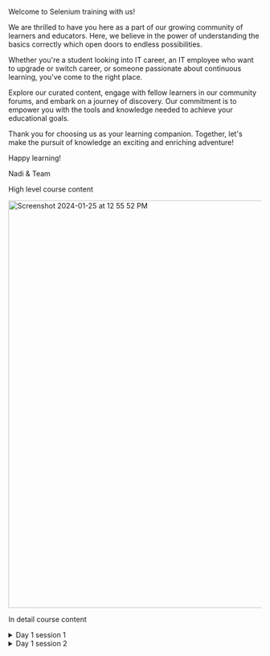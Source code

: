 Welcome to Selenium training with us!

We are thrilled to have you here as a part of our growing community of learners and educators. Here, we believe in the power of understanding the basics correctly which open doors to endless possibilities.

Whether you're a student looking into IT career, an IT employee who want to upgrade or switch career, or someone passionate about continuous learning, you've come to the right place. 

Explore our curated content, engage with fellow learners in our community forums, and embark on a journey of discovery. Our commitment is to empower you with the tools and knowledge needed to achieve your educational goals.

Thank you for choosing us as your learning companion. Together, let's make the pursuit of knowledge an exciting and enriching adventure!

Happy learning!

Nadi & Team

High level course content

<img width="810" alt="Screenshot 2024-01-25 at 12 55 52 PM" src="https://github.com/naditraining/naditraining.github.io/assets/157560787/0b22fedc-abbb-4d78-9b30-0655bf14370a">

In detail course content

<details>
  <summary>Day 1 session 1</summary>
  

| Day | Session | Subject                                            | Type     |
| --- | ------- | -------------------------------------------------- | -------- |
| D1  | S1      | Introduction to automation testing                 |          |
|     |         |       Why selenium                                 |          |
|     |         |       Selenium quick walkthrough                   | Theory   |
|     |         |       Why java before selenium                     |          |
|     |         |                                                    |          |
|     |         | Understanding of JVM, JRE & JDK                    | Theory   |
|     |         |                                                    |          |
|     |         | Structure of a java program                        | Demo     |
|     |         |                                                    |          |
|     |         | Data Types                                         | Theory   |
|     |         |       Primitive data types                         |          |
|     |         |       Reference data types                         |          |
|     |         | Keywords, Identifiers, Expressions                 |          |
|     |         |                                                    |          |
|     |         | Best Practices                                     | Practice |
|     |         |                                                    |          |
|     |         | Operators                                          | Theory   |
|     |         |     Arithmetic operators                           |          |
|     |         |    Logical operators                               |          |
|     |         |    Bitwise operators                               |          |
|     |         |     Assignment operators                           |          |
|     |         |    Relational operators                            |          |
|     |         |    Best Practices                                  | Practice |
|     |         |                                                    |          |
|     |         | Variables                                          | Theory   |
|     |         |      Declaration, Definition, Types                |          |
|     |         |                                                    |          |
|     |         | Best Practices                                     | Practice |
|     |         |                                                    |          |
|     |         | Syntax, Types                                      |          |
|     |         |     Best Practices                                 |          |
|     |         |                                                    |          |
|     |         | Object                                             | Demo     |
|     |         |    Object Creation, Reference, Reference Variables |          |
|     |         |    Best Practices                                  |          |
|     |         |                                                    |          |
|     |         | Constructors                                       | Demo     |
|     |         |      Pass by value and Pass by reference           |          |
|     |         |     Access Specifiers                              |          |
|     |         |                                                    |          |
|     |         | Debugging in Eclipse IDE                           | Practice |

</details>
<details>
  <summary>Day 1 session 2</summary>

| Day | Session | Subject                                            | Type     |
| D1  | S2      | Control Statement                                  | Theory   |
|     |         |      If statement                                  |          |
|     |         |      else statement                                |          |
|     |         |      if-else statement                             |          |
|     |         |     nested if statement                            |          |
|     |         |                                                    |          |
|     |         | Looping Statement                                  | Theory   |
|     |         |       for statement                                |          |
|     |         |       for each statement                           |          |
|     |         |      while statement                               |          |
|     |         |      do.. while statement                          |          |
|     |         |                                                    |          |
|     |         | Switch case                                        | Theory   |
|     |         |                                                    |          |
|     |         | Break and continue                                 | Theory   |
|     |         |                                                    |          |
|     |         | Best practice                                      | Practice |
|     |         |                                                    |          |
|     |         | Arrays                                             | Theory   |
|     |         |     Declaring and defining arrays                  |          |
|     |         |     Muti Dimensional arrays                        |          |
|     |         |     Object Arrays                                  |          |
|     |         |                                                    |          |
|     |         | Best practice                                      | Practice |
|     |         |                                                    |          |
|     |         | Polymorphism                                       | Theory   |
|     |         |      Method overriding /Dynamic binding            |          |
|     |         |      Method overloading                            |          |
|     |         |                                                    |          |
|     |         | Best practice                                      | Practice |

</details>


